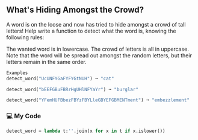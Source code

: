 ## What's Hiding Amongst the Crowd?

A word is on the loose and now has tried to hide amongst a crowd of tall letters! Help write a function to detect what the word is, knowing the following rules:

The wanted word is in lowercase.
The crowd of letters is all in uppercase.
Note that the word will be spread out amongst the random letters, but their letters remain in the same order.
```python
Examples
detect_word("UcUNFYGaFYFYGtNUH") ➞ "cat"

detect_word("bEEFGBuFBRrHgUHlNFYaYr") ➞ "burglar"

detect_word("YFemHUFBbezFBYzFBYLleGBYEFGBMENTment") ➞ "embezzlement"
```
### :computer: My Code
```python
detect_word = lambda t:''.join(x for x in t if x.islower())
```
